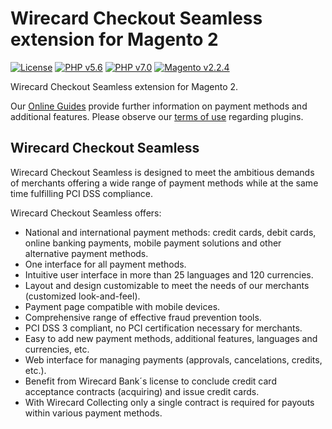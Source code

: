 ﻿# Wirecard Checkout Seamless extension for Magento 2

[![License](https://img.shields.io/badge/license-GPLv2-blue.svg)](https://raw.githubusercontent.com/wirecard/Magento2-WCP/master/LICENSE)
[![PHP v5.6](https://img.shields.io/badge/php-v5.6-yellow.svg)](http://www.php.net)
[![PHP v7.0](https://img.shields.io/badge/php-v7.0-yellow.svg)](http://www.php.net)
[![Magento v2.2.4](https://img.shields.io/badge/magento-v2.2.4-green.svg)](https://magento.com/)

Wirecard Checkout Seamless extension for Magento 2. 

Our [Online Guides](https://guides.wirecard.at/) provide further information on payment methods and additional features. Please observe our [terms of use](https://guides.wirecard.at/shop_plugins:info#terms_of_use) regarding plugins.

## Wirecard Checkout Seamless
Wirecard Checkout Seamless is designed to meet the ambitious demands of merchants offering a wide range of payment methods while at the same time fulfilling PCI DSS compliance.

Wirecard Checkout Seamless offers:
- National and international payment methods: credit cards, debit cards, online banking payments, mobile payment solutions and other alternative payment methods.
- One interface for all payment methods.
- Intuitive user interface in more than 25 languages and 120 currencies.
- Layout and design customizable to meet the needs of our merchants (customized look-and-feel).
- Payment page compatible with mobile devices.
- Comprehensive range of effective fraud prevention tools.
- PCI DSS 3 compliant, no PCI certification necessary for merchants.
- Easy to add new payment methods, additional features, languages and currencies, etc.
- Web interface for managing payments (approvals, cancelations, credits, etc.).
- Benefit from Wirecard Bank´s license to conclude credit card acceptance contracts (acquiring) and issue credit cards.
- With Wirecard Collecting only a single contract is required for payouts within various payment methods.
